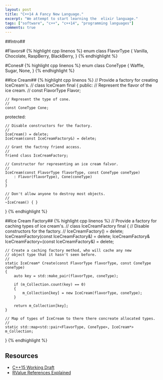 ```yaml
---
layout: post
title: "C++14 A Fancy New Language."
excerpt: "We attempt to start learning the  elixir language."
tags: ["software", "c++", "c++14", "programming languages"]
comments: true
---
```


<!-- The Sources -->
[std-draft]: http://www.open-std.org/jtc1/sc22/wg21/docs/papers/2014/n4296.pdf
[rvalue-ex]: http://thbecker.net/articles/rvalue_references/section_01.html

##Intro##

#Flavors#
{% highlight cpp linenos %}
enum class FlavorType
{
    Vanilla,
    Chocolate,
    RaspBerry,
    BlackBerry,
}
{% endhighlight %}

#Cones#
{% highlight cpp linenos %}
enum class ConeType
{
    Waffle,
    Sugar,
    None,
}
{% endhighlight %}


##Ice Cream##
{% highlight cpp linenos %}
// Provide a factory for creating IceCream's.
//
class IceCream final
{
public:
    // Represent the flavor of the ice cream.
    //
    const FlavorType Flavor;

    // Represent the type of cone.
    //
    const ConeType Cone;

protected:

    // Disable constructors for the factory.
    //
    IceCream() = delete;
    IceCream(const IceCreamFactory&) = delete;

    // Grant the factroy friend access.
    //
    friend class IceCreamFactory;

    // Constructor for representing an ice cream falvor.
    //
    IceCream(const FlavorType flavorType, const ConeType coneType)
        : Flavor(flavorType), Cone(coneType)
    {
    }

    // Don't allow anyone to destroy most objects.
    //
    ~IceCream() { }
}
{% endhighlight %}

##Ice Cream Factory##
{% highlight cpp linenos %}
// Provide a factory for caching types of ice cream's.
//
class IceCreamFactory final
{
    // Disable constructors for the factory.
    //
    IceCreamFactory() = delete;
    IceCreamFactory(const IceCreamFactory&) = delete;
    IceCreamFactory& IceCreamFactory=(const IceCreamFactory&) = delete;


    // Create a caching factory method, who will cache any new
    // object type that it hasn't seen before.
    //
    static IceCream* Create(const FlavorType flavorType, const ConeType coneType)
    {
        auto key = std::make_pair(flavorType, coneType);

        if (m_Collection.count(key) == 0)
        {
            m_Collection[key] = new IceCream(flavorType, coneType);
        }

        return m_Collection[key];
    }

    // Map of types of IceCream to there there concreate allocated types.
    //
    static std::map<std::pair<FlavorType, ConeType>, IceCream*> m_Collection;
}
{% endhighlight %}

## Resources ##
- [C++15 Working Draft][std-draft]
- [RValue References Explained][rvalue-ex]

